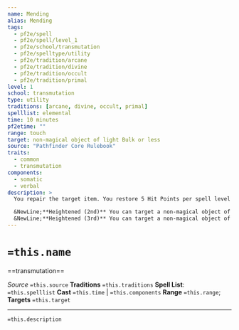 ```yaml
---
name: Mending
alias: Mending
tags:
  - pf2e/spell
  - pf2e/spell/level_1
  - pf2e/school/transmutation
  - pf2e/spelltype/utility
  - pf2e/tradition/arcane
  - pf2e/tradition/divine
  - pf2e/tradition/occult
  - pf2e/tradition/primal
level: 1
school: transmutation
type: utility
traditions: [arcane, divine, occult, primal]
spelllist: elemental
time: 10 minutes
pf2etime: ""
range: touch
target: non-magical object of light Bulk or less
source: "Pathfinder Core Rulebook"
traits:
  - common
  - transmutation
components:
  - somatic
  - verbal
description: >
  You repair the target item. You restore 5 Hit Points per spell level to the target, potentially removing the [[Broken]] condition if this repairs it past the item's Broken Threshold. You can't replace lost pieces or repair an object that's been completely destroyed.

  &NewLine;**Heightened (2nd)** You can target a non-magical object of 1 Bulk or less.
  &NewLine;**Heightened (3rd)** You can target a non-magical object of 2 Bulk or less, or a magical object of 1 Bulk or less.
---
```

# `=this.name`
==transmutation==

*Source* `=this.source`
**Traditions** `=this.traditions`
**Spell List**: `=this.spelllist`
**Cast** `=this.time` | `=this.components`
**Range** `=this.range`; **Targets** `=this.target`

***
`=this.description`